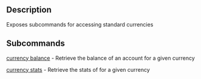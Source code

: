 ## Description

Exposes subcommands for accessing standard currencies

## Subcommands
[currency balance](:currency-balance) - Retrieve the balance of an account for a given currency

[currency stats](link:currency-stats) - Retrieve the stats of for a given currency